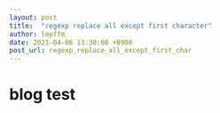 ```yaml
---
layout: post
title:  "regexp replace all except first character"
author: lepffm
date: 2021-04-06 13:30:00 +0900
post_url: regexp_replace_all_except_first_char
---
```

# blog test
